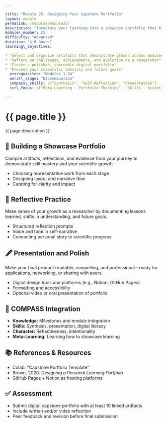 ```yaml
---

title: "Module 25: Designing Your Capstone Portfolio"
layout: module
permalink: /modules/module25/
description: "Integrate your learning into a showcase portfolio that highlights your skills, insights, and contributions."
module\_number: 25
difficulty: "Advanced"
duration: "4-6 hours"
learning\_objectives:

* "Select and organize artifacts that demonstrate growth across modules"
* "Reflect on challenges, achievements, and evolution as a researcher"
* "Create a polished, shareable digital portfolio"
* "Present your scientific identity and future goals"
  prerequisites: "Modules 1-24"
  merit\_stage: "Dissemination"
  compass\_skills: \["Synthesis", "Self-Reflection", "Presentation"]
  ccr\_focus: \["Meta-Learning - Portfolio Thinking", "Skills - Scientific Storytelling"]

---
```


<div class="main-content">
  <div class="hero">
    <div class="hero-content">
      <h1>{{ page.title }}</h1>
      <p class="hero-subtitle">{{ page.description }}</p>
    </div>
  </div>

  <section class="section">
    <h2>🌟 Building a Showcase Portfolio</h2>
    <p>Compile artifacts, reflections, and evidence from your journey to demonstrate skill mastery and your scientific growth.</p>
    <ul>
      <li>Choosing representative work from each stage</li>
      <li>Designing layout and narrative flow</li>
      <li>Curating for clarity and impact</li>
    </ul>
  </section>

  <section class="section">
    <h2>📖 Reflective Practice</h2>
    <p>Make sense of your growth as a researcher by documenting lessons learned, shifts in understanding, and future goals.</p>
    <ul>
      <li>Structured reflection prompts</li>
      <li>Voice and tone in self-narrative</li>
      <li>Connecting personal story to scientific progress</li>
    </ul>
  </section>

  <section class="section">
    <h2>🖋️ Presentation and Polish</h2>
    <p>Make your final product readable, compelling, and professional—ready for applications, networking, or sharing with peers.</p>
    <ul>
      <li>Digital design tools and platforms (e.g., Notion, GitHub Pages)</li>
      <li>Formatting and accessibility</li>
      <li>Optional video or oral presentation of portfolio</li>
    </ul>
  </section>

  <section class="section">
    <h2>🌟 COMPASS Integration</h2>
    <ul>
      <li><strong>Knowledge:</strong> Milestones and module integration</li>
      <li><strong>Skills:</strong> Synthesis, presentation, digital literacy</li>
      <li><strong>Character:</strong> Reflectiveness, intentionality</li>
      <li><strong>Meta-Learning:</strong> Learning how to showcase learning</li>
    </ul>
  </section>

  <section class="section">
    <h2>📚 References & Resources</h2>
    <ul>
      <li>Colab: "Capstone Portfolio Template"</li>
      <li>Brown, 2020. <em>Designing a Personal Learning Portfolio</em></li>
      <li>GitHub Pages + Notion as hosting platforms</li>
    </ul>
  </section>

  <section class="section">
    <h2>✅ Assessment</h2>
    <ul>
      <li>Submit digital capstone portfolio with at least 10 linked artifacts</li>
      <li>Include written and/or video reflection</li>
      <li>Peer feedback and revision before final submission</li>
    </ul>
  </section>
</div>
